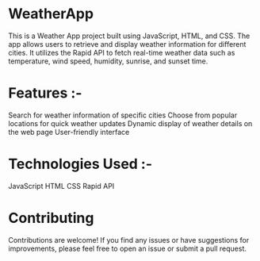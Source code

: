 # WeatherApp

This is a Weather App project built using JavaScript, HTML, and CSS. The app allows users to retrieve and display weather information for different cities. It utilizes the Rapid API to fetch real-time weather data such as temperature, wind speed, humidity, sunrise, and sunset time.

# Features :-

Search for weather information of specific cities
Choose from popular locations for quick weather updates
Dynamic display of weather details on the web page
User-friendly interface

# Technologies Used :- 

JavaScript
HTML
CSS
Rapid API

# Contributing
Contributions are welcome! If you find any issues or have suggestions for improvements, please feel free to open an issue or submit a pull request.
